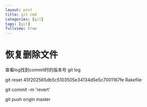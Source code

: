 ```yaml
---
layout: post
title: git cmd
categories: [git]
tags: [git]
fullview: true
---
```



<h1>恢复删除文件</h1>
<p>查看log找到commit时的版本号 git log </p>
<p>git reset 45f202565db5c5103505e34134d5e5c7001167fe Rakefile </p>
<p>git commit -m 'revert'</p>
<p>git push origin master</p>
